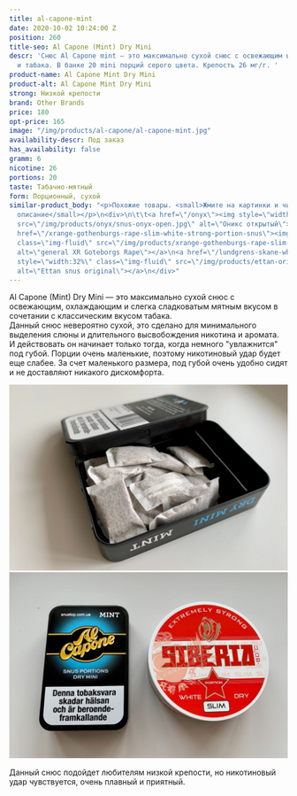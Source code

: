 ```yaml
---
title: al-capone-mint
date: 2020-10-02 10:24:00 Z
position: 260
title-seo: Al Capone (Mint) Dry Mini
descr: 'Снюс Al Capone mint — это максимально сухой снюс с освежающим вкусом мяты
  и табака. В банке 20 mini порций серого цвета. Крепость 26 мг/г. '
product-name: Al Capone Mint Dry Mini
product-alt: Al Capone Mint Dry Mini
strong: Низкой крепости
brand: Other Brands
price: 180
opt-price: 165
image: "/img/products/al-capone/al-capone-mint.jpg"
availability-descr: Под заказ
has_availability: false
gramm: 6
nicotine: 26
portions: 20
taste: Табачно-мятный
form: Порционный, сухой
similar-product_body: "<p>Похожие товары. <small>Жмите на картинки и читайте полное
  описание</small></p>\n<div>\n\t\t<a href=\"/onyx\"><img style=\"width:32%\" class=\"img-fluid\"
  src=\"/img/products/onyx/snus-onyx-open.jpg\" alt=\"Оникс открытый\"></a>\n\t\t<a
  href=\"/xrange-gothenburgs-rape-slim-white-strong-portion-snus\"><img style=\"width:32%\"
  class=\"img-fluid\" src=\"/img/products/xrange-gothenburgs-rape-slim-white-strong-snus.jpg\"
  alt=\"general XR Goteborgs Rape\"></a>\n<a href=\"/lundgrens-skane-white-portion-snus\"><img
  style=\"width:32%\" class=\"img-fluid\" src=\"/img/products/ettan-original-portion.png\"
  alt=\"Ettan snus original\"></a>\n</div>"
---
```


Al Capone (Mint) Dry Mini — это максимально сухой снюс с освежающим, охлаждающим и слегка сладковатым мятным вкусом в сочетании с классическим вкусом табака.<br>
Данный снюс невероятно сухой, это сделано для минимального выделения слюны и длительного высвобождения никотина и аромата.<br> И действовать он начинает только тогда, когда немного "увлажнится" под губой.
Порции очень маленькие, поэтому никотиновый удар будет еще слабее. За счет маленького размера, под губой очень удобно сидят и не доставляют никакого дискомфорта.
<div class="popup-gallery d-flex mb-3">
	<a class="mr-2" href="/img/products/al-capone/al-capone-snus-open.jpg" title="Маленькие порции очень удобно сидят под губой"><img class="img-fluid" src="/img/products/al-capone/al-capone-snus-open.jpg" alt="snus al capone mint open"></a>
	<a class="mr-2" href="/img/products/al-capone/al-capone-siberia.jpg" title="Сравнение упаковок"><img class="img-fluid" src="/img/products/al-capone/al-capone-siberia.jpg" alt="snus al capone and siberia"></a>
</div>

Данный снюс подойдет любителям низкой крепости, но никотиновый удар чувствуется, очень плавный и приятный.